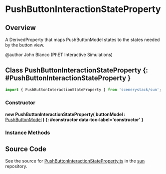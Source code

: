 # PushButtonInteractionStateProperty

## Overview

A DerivedProperty that maps PushButtonModel states to the states needed by the button view.

@author John Blanco (PhET Interactive Simulations)

## Class PushButtonInteractionStateProperty {: #PushButtonInteractionStateProperty }


```js
import { PushButtonInteractionStateProperty } from 'scenerystack/sun';
```
### Constructor

#### new PushButtonInteractionStateProperty( buttonModel : <span style="font-weight: 400;">[PushButtonModel](../sun/PushButtonModel.md)</span> ) {: #constructor data-toc-label='constructor' }

### Instance Methods





## Source Code

See the source for [PushButtonInteractionStateProperty.ts](https://github.com/phetsims/sun/blob/main/js/buttons/PushButtonInteractionStateProperty.ts) in the [sun](https://github.com/phetsims/sun) repository.
